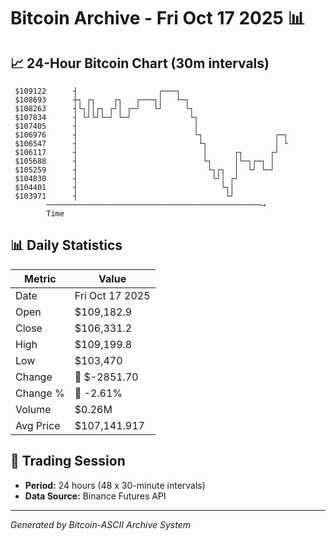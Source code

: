 # Bitcoin Archive - Fri Oct 17 2025 📊

## 📈 24-Hour Bitcoin Chart (30m intervals)

```
 $109122      ┤                  ┌───┐                         
 $108693      ┼┐ ┌┐    ┌┐   ┌───┐│   └─┐                       
 $108263      ┤└┐││┌┐ ┌┘│ ┌─┘   └┘     └┐                      
 $107834      ┤ └┘└┘└─┘ └─┘             └┐                     
 $107405      ┤                          │                     
 $106976      ┤                          └┐                ┌─┐ 
 $106547      ┤                           └┐               │ └ 
 $106117      ┤                            │      ┌┐      ┌┘   
 $105688      ┤                            └┐     │└─┐┌─┐ │    
 $105259      ┤                             └┐┌┐  │  └┘ └─┘    
 $104830      ┤                              └┘│ ┌┘            
 $104401      ┤                                └┐│             
 $103971      ┤                                 └┘             
        ────────────────────────────────────────────────→
        Time
```

## 📊 Daily Statistics

| Metric | Value |
|--------|-------|
| Date | Fri Oct 17 2025 |
| Open | $109,182.9 |
| Close | $106,331.2 |
| High | $109,199.8 |
| Low | $103,470 |
| Change | 🔴 $-2851.70 |
| Change % | 🔴 -2.61% |
| Volume | $0.26M |
| Avg Price | $107,141.917 |

## 📅 Trading Session

- **Period:** 24 hours (48 x 30-minute intervals)
- **Data Source:** Binance Futures API

---
*Generated by Bitcoin-ASCII Archive System*

